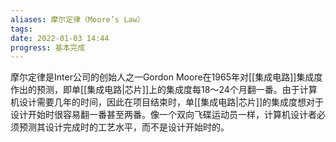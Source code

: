 ```yaml
---
aliases: 摩尔定律（Moore’s Law）
tags: 
date: 2022-01-03 14:44
progress: 基本完成
---
```

摩尔定律是Inter公司的创始人之一Gordon Moore在1965年对[[集成电路]]集成度作出的预测，即单[[集成电路|芯片]]上的集成度每18～24个月翻一番。由于计算机设计需要几年的时间，因此在项目结束时，单[[集成电路|芯片]]的集成度想对于设计开始时很容易翻一番甚至两番。像一个双向飞碟运动员一样，计算机设计者必须预测其设计完成时的工艺水平，而不是设计开始时的。
